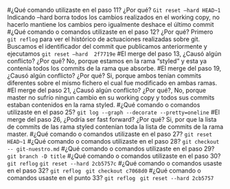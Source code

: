 
#¿Qué comando utilizaste en el paso 11? ¿Por qué? 
```Git reset –hard HEAD~1```
Indicando –hard borra todos los cambios realizados en el working copy, no hacerlo mantiene los cambios pero igualmente deshace el último commit
#¿Qué comando o comandos utilizaste en el paso 12? ¿Por qué? 
Primero 
```git reflog``` 
para ver el histórico de actuaciones realizadas sobre git.
Buscamos el identificador del commit que publicamos anteriormente y ejecutamos 
```git reset –hard  2f7719e``` 
#El merge del paso 13, ¿Causó algún conflicto? ¿Por qué? 
No, porque estamos en la rama “styled” y esta ya contenía todos los commits de la rama que absorbe.
#El merge del paso 19, ¿Causó algún conflicto? ¿Por qué? 
Si, porque ambos tenían commits diferentes sobre el mismo fichero el cual fue modificado en ambas ramas.
#El merge del paso 21, ¿Causó algún conflicto? ¿Por qué?, 
No, porque  master no sufrío ningun cambio en su  working copy y todos sus commits estaban contenidos en la rama styled.
#¿Qué comando o comandos utilizaste en el paso 25? 
```git log --graph --decorate --pretty=oneline```
#El merge del paso 26, ¿Podría ser fast forward? ¿Por qué? 
Si, por que la lista de  commits de las rama styled contenían toda la lista de commits de la rama master.
#¿Qué comando o comandos utilizaste en el paso 27? 
```git reset HEAD~1```
#¿Qué comando o comandos utilizaste en el paso 28?
```git checkout -- git-nuestro.md```
#¿Qué comando o comandos utilizaste en el paso 29? 
```git branch -D title```
#¿Qué comando o comandos utilizaste en el paso 30?  
```git reflog```
```git reset --hard 2cb5757c```
#¿Qué comando o comandos usaste en el paso 32? 
```git reflog ```
```git checkout c7068d0```
#¿Qué comando o comandos usaste en el punto 33? 
```git reflog ```
```git reset --hard 2cb5757```
